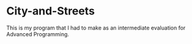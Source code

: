 # City-and-Streets
This is my program that I had to make as an intermediate evaluation for Advanced Programming.
